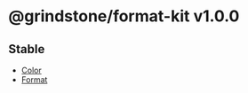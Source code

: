 # @grindstone/format-kit v1.0.0

## Stable

- [Color](classes/Color.md)
- [Format](classes/Format.md)
